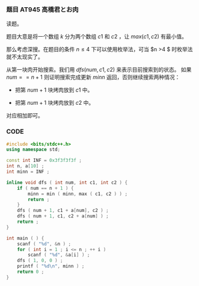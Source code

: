 ### 题目  AT945 高橋君とお肉

读题。

题目大意是将一个数组 $k$ 分为两个数组 $c1$ 和 $c2$ ，让 $max (c1,c2)$ 有最小值。

那么考虑深搜。在题目的条件 $n \le 4$ 下可以使用枚举法，可当 $n >4 $ 时枚举法就不太现实了。

从第一块肉开始搜索。我们用 $dfs ( num,c1,c2)$ 来表示目前搜索到的状态。
如果 $num==n+1$ 则证明搜索完成更新 $minn$ 返回，否则继续搜索两种情况：

- 把第 $num+1$ 块烤肉放到 $c1$ 中。

- 把第 $num+1$ 块烤肉放到 $c2$ 中。

对应相加即可。

### CODE 
```CPP
#include <bits/stdc++.h>
using namespace std;

const int INF = 0x3f3f3f3f ;
int n, a[10] ;
int minn = INF ;

inline void dfs ( int num, int c1, int c2 ) {
	if ( num == n + 1 ) {
		minn = min ( minn, max ( c1, c2 ) ) ;
		return ;
	}
	dfs ( num + 1, c1 + a[num], c2 ) ;
	dfs ( num + 1, c1, c2 + a[num] ) ;
	return ;
}

int main ( ) {
	scanf ( "%d", &n ) ;
	for ( int i = 1 ; i <= n ; ++ i )
		scanf ( "%d", &a[i] ) ;
	dfs ( 1, 0, 0 ) ;
	printf ( "%d\n", minn ) ;
	return 0 ;
}
```
